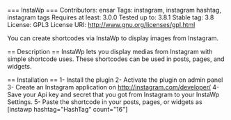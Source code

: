 === InstaWp ===
Contributors: ensar
Tags: instagram, instagram hashtag, instagram tags
Requires at least: 3.0.0
Tested up to: 3.8.1
Stable tag: 3.8
License: GPL3
License URI: http://www.gnu.org/licenses/gpl.html

You can create shortcodes via InstaWp to display images from Instagram.

== Description ==
InstaWp lets you display medias from Instagram with simple shortcode uses. These shortcodes can be used in posts, pages, and widgets.

== Installation ==
1- Install the plugin
2- Activate the plugin on admin panel
3- Create an Instagram application on http://instagram.com/developer/
4- Save your Api key and secret  that you got from Instagram to your InstaWp Settings.
5- Paste the shortcode in your posts, pages, or widgets as [instawp hashtag=\"HashTag\" count=\"16\"]
